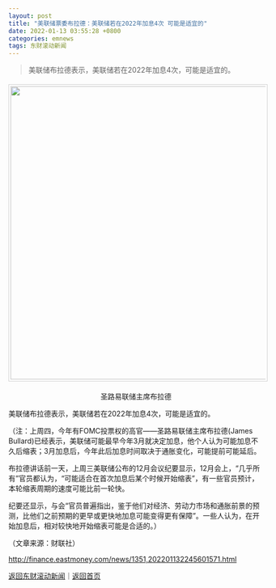 ```yaml
---
layout: post
title: "美联储票委布拉德：美联储若在2022年加息4次 可能是适宜的"
date: 2022-01-13 03:55:28 +0800
categories: emnews
tags: 东财滚动新闻
---
```

> 美联储布拉德表示，美联储若在2022年加息4次，可能是适宜的。

<center><img src="https://dfscdn.dfcfw.com/download/D25293882721152115605_w737h276.jpg" width="580" emheight="217" orginial_src="https://dfscdn.dfcfw.com/download/D25293882721152115605_w737h276_o.jpg" style="border:#d1d1d1 1px solid;padding:3px;margin:5px 0;" /></center><p style="text-align:center;">圣路易联储主席布拉德</p><p>美联储布拉德表示，美联储若在2022年加息4次，可能是适宜的。</p><p>（注：上周四，今年有FOMC投票权的高官——圣路易联储主席布拉德(James Bullard)已经表示，美联储可能最早今年3月就决定加息，他个人认为可能加息不久后缩表；3月加息后，今年此后加息时间取决于通胀变化，可能提前可能延后。</p><p>布拉德讲话前一天，上周三美联储公布的12月会议纪要显示，12月会上，“几乎所有”官员都认为，“可能适合在首次加息后某个时候开始缩表”，有一些官员预计，本轮缩表周期的速度可能比前一轮快。</p><p>纪要还显示，与会“官员普遍指出，鉴于他们对经济、劳动力市场和通胀前景的预测，比他们之前预期的更早或更快地加息可能变得更有保障”。一些人认为，在开始加息后，相对较快地开始缩表可能是合适的。）</p><p class="em_media">（文章来源：财联社）</p>

<http://finance.eastmoney.com/news/1351,202201132245601571.html>

[返回东财滚动新闻](//finews.withounder.com/emnews/)｜[返回首页](//finews.withounder.com/)